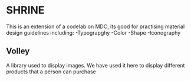 # SHRINE
This is an extension of a codelab on MDC, its good for practising material design guidelines including:
-Typograpghy
-Color
-Shape
-Iconography
## Volley
A library used to display images.
We have used it here to display different products that a person can purchase
